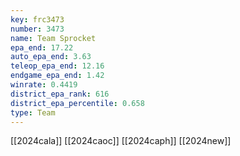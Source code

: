 ```yaml
---
key: frc3473
number: 3473
name: Team Sprocket
epa_end: 17.22
auto_epa_end: 3.63
teleop_epa_end: 12.16
endgame_epa_end: 1.42
winrate: 0.4419
district_epa_rank: 616
district_epa_percentile: 0.658
type: Team
---
```

[[2024cala]]
[[2024caoc]]
[[2024caph]]
[[2024new]]
